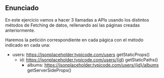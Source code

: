## Enunciado

En este ejercicio vamos a hacer 3 llamadas a APIs usando los distintos métodos de Fetching de datos, rellenando así las páginas creadas anteriormente.

Haremos la petición correspondiente en cada págica con el método indicado en cada una:

- users: https://jsonplaceholder.typicode.com/users getStaticProps()
  - id: https://jsonplaceholder.typicode.com/users/{id} getStaticPaths()
    - albums: https://jsonplaceholder.typicode.com/users/{id}/albums getServerSideProps()
